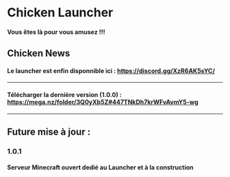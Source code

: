 # Chicken Launcher

#### Vous êtes là pour vous amusez !!! 

## Chicken News

#### Le launcher est enfin disponnible ici : https://discord.gg/XzR6AK5sYC/
----------------------------------------------------------------------------------------
#### Télécharger la dernière version (1.0.0) : https://mega.nz/folder/3Q0yXb5Z#447TNkDh7krWFvAvmY5-wg
----------------------------------------------------------------------------------------
## Future mise à jour :

### 1.0.1

#### Serveur Minecraft ouvert dedié au Launcher et à la construction
